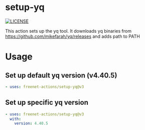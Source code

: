 # setup-yq
[![LICENSE](https://img.shields.io/github/license/freenet-actions/setup-yq)](https://github.com/freenet-actions/setup-yq/blob/main/LICENSE)

This action sets up the yq tool. It downloads yq binaries from https://github.com/mikefarah/yq/releases and adds path to PATH

   
# Usage
## Set up default yq version (v4.40.5)
```yaml
- uses: freenet-actions/setup-yq@v3
```
## Set up specific yq version
```yaml
- uses: freenet-actions/setup-yq@v3
  with:
    version: 4.40.5
```